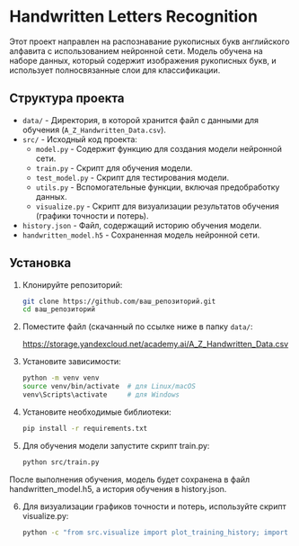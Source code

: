 # Handwritten Letters Recognition

Этот проект направлен на распознавание рукописных букв английского алфавита с использованием нейронной сети. Модель обучена на наборе данных, который содержит изображения рукописных букв, и использует полносвязанные слои для классификации.

## Структура проекта

- `data/` - Директория, в которой хранится файл с данными для обучения (`A_Z_Handwritten_Data.csv`).
- `src/` - Исходный код проекта:
  - `model.py` - Содержит функцию для создания модели нейронной сети.
  - `train.py` - Скрипт для обучения модели.
  - `test_model.py` - Скрипт для тестирования модели.
  - `utils.py` - Вспомогательные функции, включая предобработку данных.
  - `visualize.py` - Скрипт для визуализации результатов обучения (графики точности и потерь).
- `history.json` - Файл, содержащий историю обучения модели.
- `handwritten_model.h5` - Сохраненная модель нейронной сети.

## Установка

1. Клонируйте репозиторий:

   ```bash
   git clone https://github.com/ваш_репозиторий.git
   cd ваш_репозиторий

2. Поместите файл (скачанный по ссылке ниже в папку `data/`:

   https://storage.yandexcloud.net/academy.ai/A_Z_Handwritten_Data.csv

3. Установите зависимости:

   ```bash
   python -m venv venv
   source venv/bin/activate  # для Linux/macOS
   venv\Scripts\activate     # для Windows

4. Установите необходимые библиотеки:

   ```bash
   pip install -r requirements.txt

5. Для обучения модели запустите скрипт train.py:

   ```bash
   python src/train.py

После выполнения обучения, модель будет сохранена в файл handwritten_model.h5, а история обучения в history.json.

6. Для визуализации графиков точности и потерь, используйте скрипт visualize.py:

   ```bash
   python -c "from src.visualize import plot_training_history; import pandas as pd; history = pd.read_json('history.json'); plot_training_history(history)"


   
